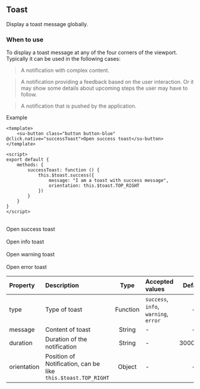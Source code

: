 
## Toast

Display a toast message globally.

### When to use
To display a toast message at any of the four corners of the viewport. Typically it can be
used in the following cases:

> A notification with complex content.

> A notification providing a feedback based on the user interaction. Or it may show some details about upcoming steps the user may have to follow.

> A notification that is pushed by the application.

Example
```vue
<template>
	<su-button class="button button-blue" @click.native="successToast">Open success toast</su-button>
</template>

<script>
export default {
    methods: {
		successToast: function () {
			this.$toast.success({
				message: "I am a toast with success message",
				orientation: this.$toast.TOP_RIGHT
			})
		}
	}
}
</script>
```

<br>
<su-button class="button button-blue" @click.native="successToast">Open success toast</su-button><br><br>
<su-button class="button button-blue" @click.native="infoToast">Open info toast</su-button><br><br>
<su-button class="button button-blue" @click.native="warningToast">Open warning toast</su-button><br><br>
<su-button class="button button-blue" @click.native="errorToast">Open error toast</su-button>

<script>
import Vue from 'vue'
export default {
	methods: {
		successToast: function () {
			this.$toast.success({
				message: "I am a toast with success message",
				orientation: this.$toast.TOP_RIGHT
			})
		},
		infoToast: function () {
			this.$toast.info({
				message: "I am a toast with info message",
				orientation: this.$toast.TOP_RIGHT
			})
		},
		warningToast: function () {
			this.$toast.warning({
				message: "I am a toast with warning message",
				orientation: this.$toast.TOP_RIGHT
			})
		},
		errorToast: function () {
			this.$toast.error({
				message: "I am a toast with error message",
				orientation: this.$toast.TOP_RIGHT
			})
		}
	}
}
</script>

|  Property  |  Description  |  Type  |  Accepted values  |  Default  |
|:------------- |:-----------|:-----:|:-------------|:-----:|
| type | Type of toast | Function | `success`, `info`, `warning`, `error`| - |
| message | Content of toast | String | - | - |
| duration | Duration of the notification | String | - | 3000(ms) |
| orientation | Position of Notification, can be like `this.$toast.TOP_RIGHT` | Object | - | - |
